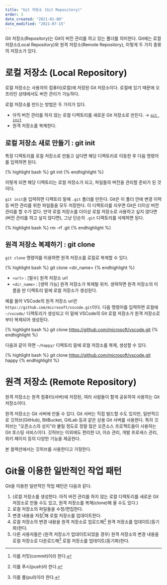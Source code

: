 ```yaml
---
title: "Git 저장소 (Git Repository)"
order: 3
date_created: "2021-01-08"
date_modified: "2021-07-15"
---
```


Git 저장소(Repository)는 Git이 버전 관리를 하고 있는 폴더를 의미한다. Git에는 로컬 저장소(Local Repository)와 원격 저장소(Remote Repository), 이렇게 두 가지 종류의 저장소가 있다.

# 로컬 저장소 (Local Repository)

로컬 저장소는 사용자의 컴퓨터(로컬)에 저장된 Git 저장소이다. 로컬에 있기 때문에 오프라인 상태에서도 버전 관리가 가능하다.

로컬 저장소를 만드는 방법은 두 가지가 있다.

- 아직 버전 관리를 하지 않는 로컬 디렉토리를 새로운 Git 저장소로 만든다. → [`git init`](#kramdown_로컬-저장소-새로-만들기--git-init)
- 원격 저장소를 복제한다.

## 로컬 저장소 새로 만들기 : git init

특정 디렉토리를 로컬 저장소로 만들고 싶다면 해당 디렉토리로 이동한 후 다음 명령어를 입력하면 된다.

{% highlight bash %}
git init
{% endhighlight %}

이렇게 되면 해당 디렉토리는 로컬 저장소가 되고, 파일들의 버전을 관리할 준비가 된 것이다.

`git init`을 입력하면 디렉토리 밑에 `.git` 폴더를 만든다. Git은 이 폴더 안에 변경 이력 등 버전 관리를 위한 파일들을 모두 저장한다. 이 디렉토리를 지우면 Git은 더이상 버전 관리를 할 수가 없다. 만약 로컬 저장소를 더이상 로컬 저장소로 사용하고 싶지 않다면(버전 관리를 하고 싶지 않다면), 그냥 단순히 `.git` 디렉토리를 삭제하면 된다.

{% highlight bash %}
rm -rf .git
{% endhighlight %}

## 원격 저장소 복제하기 : git clone

`git clone` 명령어를 이용하면 원격 저장소를 로컬로 복제할 수 있다.

{% highlight bash %}
git clone <url> <dir_name>
{% endhighlight %}

- `<url>` : [필수] 원격 저장소 url
- `<dir_name>` : [생략 가능] 원격 저장소가 복제될 위치. 생략하면 원격 저장소의 이름을 딴 디렉토리 밑에 로컬 저장소가 생성된다.

예를 들어 VSCode의 원격 저장소 url은 `https://github.com/microsoft/vscode.git`이다. 다음 명령어를 입력하면 로컬에 `~/vscode/` 디렉토리가 생성되고 이 밑에 VSCode의 Git 로컬 저장소가 원격 저장소로부터 복제되어 생성된다.

{% highlight bash %}
git clone https://github.com/microsoft/vscode.git
{% endhighlight %}

다음과 같이 하면 `~/happy/` 디렉토리 밑에 로컬 저장소를 복제, 생성할 수 있다.

{% highlight bash %}
git clone https://github.com/microsoft/vscode.git happy
{% endhighlight %}

# 원격 저장소 (Remote Repository)

원격 저장소는 원격 컴퓨터(서버)에 저장된, 여러 사람들이 함게 공유하여 사용하는 Git 저장소이다.

원격 저장소는 Git 서버에 만들 수 있다. Git 서버는 직접 빌드할 수도 있지만, 일반적으로 깃허브(GitHub), BitBucket, GitLab 등과 같은 상용 Git 서버를 사용한다. 특히 깃허브는 "오픈소스의 성지"라 불릴 정도로 정말 많은 오픈소스 프로젝트들이 사용하는 Git 호스팅 서비스이다. 깃허브는 이외에도 편리한 UI, 이슈 관리, 개발 프로세스 관리, 위키 페이지 등의 다양한 기능을 제공한다.

본 컬렉션에서는 깃허브를 사용한다고 가정한다.

# Git을 이용한 일반적인 작업 패턴

Git을 이용한 일반적인 작업 패턴은 다음과 같다.

1. (로컬 저장소를 생성한다. 아직 버전 관리를 하지 않는 로컬 디렉토리를 새로운 Git 저장소로 만들 수도 있고, 원격 저장소를 복제(clone)해 올 수도 있다.)
2. 로컬 저장소의 파일들을 수정/편집한다.
3. 변경 내용을 저장[^1]해 로컬 저장소를 업데이트한다.
4. 로컬 저장소의 변경 내용을 원격 저장소로 업로드해[^2] 원격 저장소를 업데이트(동기화)한다.
5. 다른 사용자들은 (원격 저장소가 업데이트되었을 경우) 원격 저장소의 변경 내용을 로컬 저장소로 다운로드해[^3] 로컬 저장소를 업데이트(동기화)한다.

[^1]: 이를 커밋(commit)이라 한다.
[^2]: 이를 푸시(push)라 한다.
[^3]: 이를 풀(pull)이라 한다.